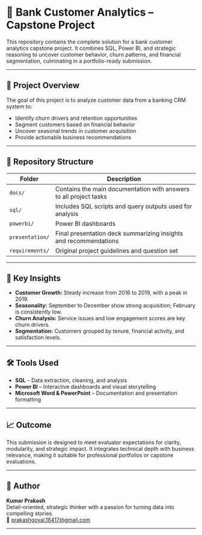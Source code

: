 # 🏦 Bank Customer Analytics – Capstone Project

This repository contains the complete solution for a bank customer analytics capstone project. It combines SQL, Power BI, and strategic reasoning to uncover customer behavior, churn patterns, and financial segmentation, culminating in a portfolio-ready submission.

---

## 📌 Project Overview

The goal of this project is to analyze customer data from a banking CRM system to:

- Identify churn drivers and retention opportunities
- Segment customers based on financial behavior
- Uncover seasonal trends in customer acquisition
- Provide actionable business recommendations

---

## 📂 Repository Structure

| Folder          | Description                                                       |
| --------------- | ----------------------------------------------------------------- |
| `docs/`         | Contains the main documentation with answers to all project tasks |
| `sql/`          | Includes SQL scripts and query outputs used for analysis          |
| `powerbi/`      | Power BI dashboards                                               |
| `presentation/` | Final presentation deck summarizing insights and recommendations  |
| `requirements/` | Original project guidelines and question set                      |

---

## 🧠 Key Insights

- **Customer Growth:** Steady increase from 2016 to 2019, with a peak in 2019.
- **Seasonality:** September to December show strong acquisition; February is consistently low.
- **Churn Analysis:** Service issues and low engagement scores are key churn drivers.
- **Segmentation:** Customers grouped by tenure, financial activity, and satisfaction levels.

---

## 🛠️ Tools Used

- **SQL** – Data extraction, cleaning, and analysis
- **Power BI** – Interactive dashboards and visual storytelling
- **Microsoft Word & PowerPoint** – Documentation and presentation formatting

---

## 📈 Outcome

This submission is designed to meet evaluator expectations for clarity, modularity, and strategic impact. It integrates technical depth with business relevance, making it suitable for professional portfolios or capstone evaluations.

---

## 🙌 Author

**Kumar Prakash**  
Detail-oriented, strategic thinker with a passion for turning data into compelling stories.  
📧 prakashgoyal.16417@gmail.com

---
